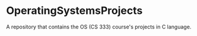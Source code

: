 # OperatingSystemsProjects
A repository that contains the OS (CS 333) course's projects in C language. 

